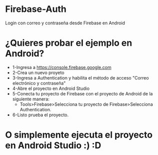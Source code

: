 # Firebase-Auth
Login con correo y contraseña desde Firebase en Android

# ¿Quieres probar el ejemplo en Android?

* 1-Ingresa a https://console.firebase.google.com
* 2-Crea un nuevo proyeto 
* 3-Ingresa a Authentication y habilita el método de acceso "Correo electrónico y contraseña"
* 4-Abre el proyecto en Android Studio 
* 5-Conecta tu proyecto de Firebase con el proyecto de Android de la siguiente manera:
   *  Tools>Firebase>Selecciona tu proyecto de Firebase>Selecciona Authentication.
* 6-Listo prueba el proyecto.

# O simplemente ejecuta el proyecto en Android Studio :) :D 
